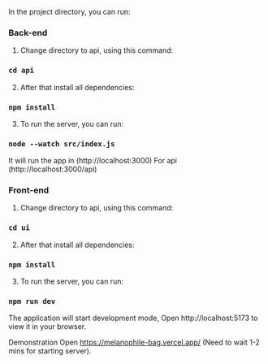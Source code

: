 In the project directory, you can run:

### Back-end
1. Change directory to api, using this command:
### `cd api`
2. After that install all dependencies:
### `npm install`
3. To run the server, you can run:
### `node --watch src/index.js`

It will run the app in (http://localhost:3000)
For api (http://localhost:3000/api)

### Front-end

1. Change directory to api, using this command:
### `cd ui`
2. After that install all dependencies:
### `npm install`
3. To run the server, you can run:
### `npm run dev`

The application will start development mode,
Open http://localhost:5173 to view it in your browser.

Demonstration
Open https://melanophile-bag.vercel.app/ (Need to wait 1-2 mins for starting server).








